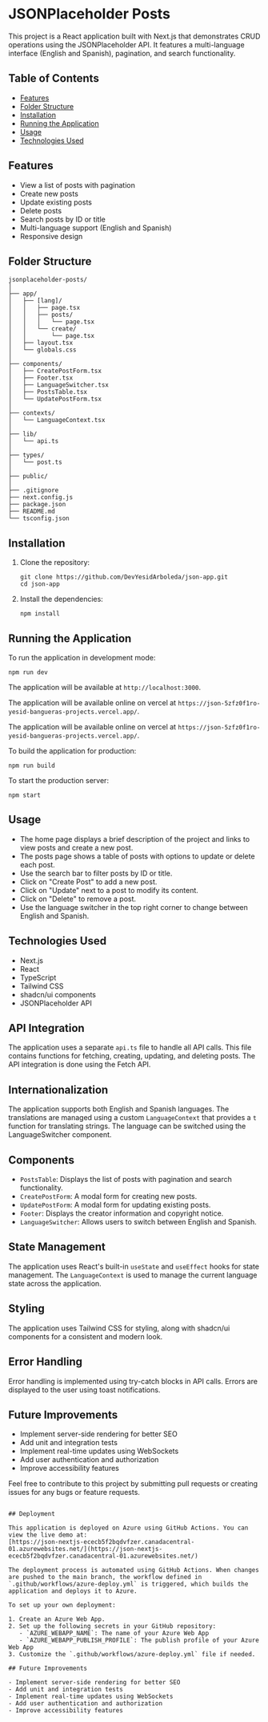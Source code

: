 # JSONPlaceholder Posts

This project is a React application built with Next.js that demonstrates CRUD operations using the JSONPlaceholder API. It features a multi-language interface (English and Spanish), pagination, and search functionality.

## Table of Contents

- [Features](#features)
- [Folder Structure](#folder-structure)
- [Installation](#installation)
- [Running the Application](#running-the-application)
- [Usage](#usage)
- [Technologies Used](#technologies-used)

## Features

- View a list of posts with pagination
- Create new posts
- Update existing posts
- Delete posts
- Search posts by ID or title
- Multi-language support (English and Spanish)
- Responsive design

## Folder Structure

```
jsonplaceholder-posts/
│
├── app/
│   ├── [lang]/
│   │   ├── page.tsx
│   │   ├── posts/
│   │   │   └── page.tsx
│   │   └── create/
│   │       └── page.tsx
│   ├── layout.tsx
│   └── globals.css
│
├── components/
│   ├── CreatePostForm.tsx
│   ├── Footer.tsx
│   ├── LanguageSwitcher.tsx
│   ├── PostsTable.tsx
│   └── UpdatePostForm.tsx
│
├── contexts/
│   └── LanguageContext.tsx
│
├── lib/
│   └── api.ts
│
├── types/
│   └── post.ts
│
├── public/
│
├── .gitignore
├── next.config.js
├── package.json
├── README.md
└── tsconfig.json
```

## Installation

1. Clone the repository:
   ```
   git clone https://github.com/DevYesidArboleda/json-app.git
   cd json-app
   ```

2. Install the dependencies:
   ```
   npm install
   ```

## Running the Application

To run the application in development mode:

```
npm run dev
```

The application will be available at `http://localhost:3000`.

The application will be available online on vercel at `https://json-5zfz0f1ro-yesid-bangueras-projects.vercel.app/`.

The application will be available online on vercel at `https://json-5zfz0f1ro-yesid-bangueras-projects.vercel.app/`.

To build the application for production:

```
npm run build
```

To start the production server:

```
npm start
```

## Usage

- The home page displays a brief description of the project and links to view posts and create a new post.
- The posts page shows a table of posts with options to update or delete each post.
- Use the search bar to filter posts by ID or title.
- Click on "Create Post" to add a new post.
- Click on "Update" next to a post to modify its content.
- Click on "Delete" to remove a post.
- Use the language switcher in the top right corner to change between English and Spanish.

## Technologies Used

- Next.js
- React
- TypeScript
- Tailwind CSS
- shadcn/ui components
- JSONPlaceholder API

## API Integration

The application uses a separate `api.ts` file to handle all API calls. This file contains functions for fetching, creating, updating, and deleting posts. The API integration is done using the Fetch API.

## Internationalization

The application supports both English and Spanish languages. The translations are managed using a custom `LanguageContext` that provides a `t` function for translating strings. The language can be switched using the LanguageSwitcher component.

## Components

- `PostsTable`: Displays the list of posts with pagination and search functionality.
- `CreatePostForm`: A modal form for creating new posts.
- `UpdatePostForm`: A modal form for updating existing posts.
- `Footer`: Displays the creator information and copyright notice.
- `LanguageSwitcher`: Allows users to switch between English and Spanish.

## State Management

The application uses React's built-in `useState` and `useEffect` hooks for state management. The `LanguageContext` is used to manage the current language state across the application.

## Styling

The application uses Tailwind CSS for styling, along with shadcn/ui components for a consistent and modern look.

## Error Handling

Error handling is implemented using try-catch blocks in API calls. Errors are displayed to the user using toast notifications.

## Future Improvements

- Implement server-side rendering for better SEO
- Add unit and integration tests
- Implement real-time updates using WebSockets
- Add user authentication and authorization
- Improve accessibility features

Feel free to contribute to this project by submitting pull requests or creating issues for any bugs or feature requests.
```

## Deployment

This application is deployed on Azure using GitHub Actions. You can view the live demo at:
[https://json-nextjs-ececb5f2bqdvfzer.canadacentral-01.azurewebsites.net/](https://json-nextjs-ececb5f2bqdvfzer.canadacentral-01.azurewebsites.net/)

The deployment process is automated using GitHub Actions. When changes are pushed to the main branch, the workflow defined in `.github/workflows/azure-deploy.yml` is triggered, which builds the application and deploys it to Azure.

To set up your own deployment:

1. Create an Azure Web App.
2. Set up the following secrets in your GitHub repository:
   - `AZURE_WEBAPP_NAME`: The name of your Azure Web App
   - `AZURE_WEBAPP_PUBLISH_PROFILE`: The publish profile of your Azure Web App
3. Customize the `.github/workflows/azure-deploy.yml` file if needed.

## Future Improvements

- Implement server-side rendering for better SEO
- Add unit and integration tests
- Implement real-time updates using WebSockets
- Add user authentication and authorization
- Improve accessibility features
